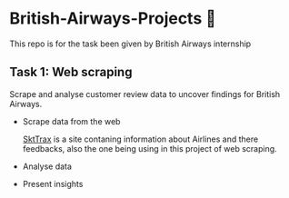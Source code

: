 # British-Airways-Projects 

This repo is for the task been given by British Airways internship

## Task 1: Web scraping
Scrape and analyse customer review data to uncover findings for British Airways.

- Scrape data from the web
    
    [SktTrax](https://www.airlinequality.com/airline-reviews) is a site contaning information about Airlines and there feedbacks, also the one being using in this project of web scraping.
- Analyse data

- Present insights
